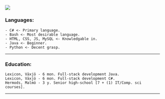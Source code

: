 ![](https://c.tenor.com/PETBj_OJmJUAAAAC/leekspin.gif)
-------------------------------------------------------------------------------------------------------------------------------
### Languages:

	- C# <- Primary language.
	- Bash <- Most desirable language.
	- HTML, CSS, JS, MySQL <- Knowledgable in.
	- Java <- Beginner. 
 	- Python <- Decent grasp.
-------------------------------------------------------------------------------------------------------------------------------
### Education:

	Lexicon, Växjö - 6 mon. Full-stack development Java.
	Lexicon, Växjö - 6 mon. Full-stack development C#.
	Hermods, Malmö - 3 y. Senior high-school [7 + (1) IT/Comp. sci courses].
-------------------------------------------------------------------------------------------------------------------------------

